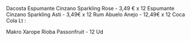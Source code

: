 
Dacosta
Espumante Cinzano Sparkling Rose - 3,49 € x 12
Espumante Cinzano Sparkling Asti - 3,49€ x 12
Rum Abuelo Anejo - 12,49€ x 12
Coca Cola Lt : 



Makro
Xarope Rioba Passonfruit - 12 Ud
